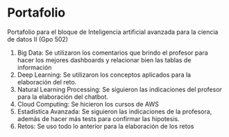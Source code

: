 # Portafolio
Portafolio para el bloque de Inteligencia artificial avanzada para la ciencia de datos II (Gpo 502)

1. Big Data:
Se utilizaron los comentarios que brindo el profesor para hacer los mejores dashboards y relacionar bien las tablas de información
2. Deep Learning: Se utilizaron los conceptos aplicados para la elaboración del reto. 
3. Natural Learning Processing: Se siguieron las indicaciones del profesor para la elaboración del chatbot.
4. Cloud Computing: Se hicieron los cursos de AWS
5. Estadistica Avanzada: Se siguieron las indicaciones de la profesora, además de hacer más tests para confirmar las hipotesis.
6. Retos: Se uso todo lo anterior para la elaboración de los retos
